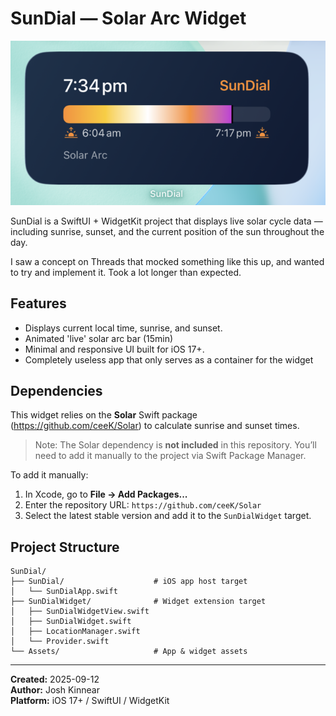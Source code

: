 # SunDial — Solar Arc Widget

![Demo](Example.png)

SunDial is a SwiftUI + WidgetKit project that displays live solar cycle data — including sunrise, sunset, and the current position of the sun throughout the day.  

I saw a concept on Threads that mocked something like this up, and wanted to try and implement it. Took a lot longer than expected.

## Features

- Displays current local time, sunrise, and sunset.
- Animated 'live' solar arc bar (15min)
- Minimal and responsive UI built for iOS 17+.
- Completely useless app that only serves as a container for the widget

## Dependencies

This widget relies on the **Solar** Swift package (https://github.com/ceeK/Solar) to calculate sunrise and sunset times.  
> Note: The Solar dependency is **not included** in this repository. You’ll need to add it manually to the project via Swift Package Manager.

To add it manually:
1. In Xcode, go to **File → Add Packages...**
2. Enter the repository URL: `https://github.com/ceeK/Solar`
3. Select the latest stable version and add it to the `SunDialWidget` target.

## Project Structure

```
SunDial/
├── SunDial/                    # iOS app host target
│   └── SunDialApp.swift
├── SunDialWidget/              # Widget extension target
│   ├── SunDialWidgetView.swift
│   ├── SunDialWidget.swift
│   ├── LocationManager.swift
│   └── Provider.swift
└── Assets/                     # App & widget assets
```

---
**Created:** 2025-09-12  
**Author:** Josh Kinnear  
**Platform:** iOS 17+ / SwiftUI / WidgetKit  

